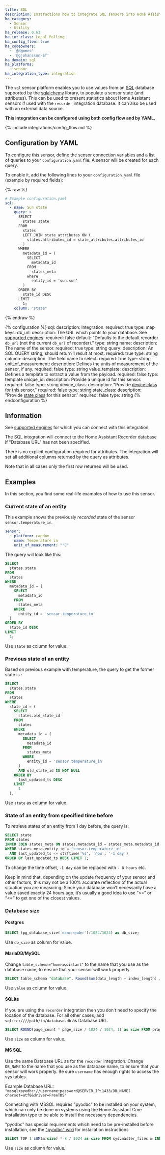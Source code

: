 ```yaml
---
title: SQL
description: Instructions how to integrate SQL sensors into Home Assistant.
ha_category:
  - Sensor
  - Utility
ha_release: 0.63
ha_iot_class: Local Polling
ha_config_flow: true
ha_codeowners:
  - '@dgomes'
  - '@gjohansson-ST'
ha_domain: sql
ha_platforms:
  - sensor
ha_integration_type: integration
---
```


The `sql` sensor platform enables you to use values from an [SQL](https://en.wikipedia.org/wiki/SQL) database supported by the [sqlalchemy](https://www.sqlalchemy.org) library, to populate a sensor state (and attributes).
This can be used to present statistics about Home Assistant sensors if used with the `recorder` integration database. It can also be used with an external data source.

**This integration can be configured using both config flow and by YAML.**

{% include integrations/config_flow.md %}

## Configuration by YAML

To configure this sensor, define the sensor connection variables and a list of queries to your `configuration.yaml` file. A sensor will be created for each query.

To enable it, add the following lines to your `configuration.yaml` file (example by required fields):

{% raw %}
```yaml
# Example configuration.yaml
sql:
  - name: Sun state
    query: >
      SELECT
        states.state
      FROM
        states
        LEFT JOIN state_attributes ON (
          states.attributes_id = state_attributes.attributes_id
        )
      WHERE
        metadata_id = (
          SELECT
            metadata_id
          FROM
            states_meta
          where
            entity_id = 'sun.sun'
        )
      ORDER BY
        state_id DESC
      LIMIT
        1;
    column: "state"
```
{% endraw %}

{% configuration %}
sql:
  description: Integration.
  required: true
  type: map
  keys:
    db_url:
      description: The URL which points to your database. See [supported engines](/integrations/recorder/#custom-database-engines).
      required: false
      default: "Defaults to the default recorder `db_url` (not the current `db_url` of recorder)."
      type: string
    name:
      description: The name of the sensor.
      required: true
      type: string
    query:
      description: An SQL QUERY string, should return 1 result at most.
      required: true
      type: string
    column:
      description: The field name to select.
      required: true
      type: string
    unit_of_measurement:
      description: Defines the units of measurement of the sensor, if any.
      required: false
      type: string
    value_template:
      description: Defines a template to extract a value from the payload.
      required: false
      type: template
    unique_id:
      description: Provide a unique id for this sensor.
      required: false
      type: string
    device_class:
      description: "Provide [device class](/integrations/sensor#device-class) for this sensor."
      required: false
      type: string
    state_class:
      description: "Provide [state class](https://developers.home-assistant.io/docs/core/entity/sensor/#available-state-classes) for this sensor."
      required: false
      type: string
{% endconfiguration %}

## Information

See [supported engines](/integrations/recorder/#custom-database-engines) for which you can connect with this integration.

The SQL integration will connect to the Home Assistant Recorder database if "Database URL" has not been specified.

There is no explicit configuration required for attributes. The integration will set all additional columns returned by the query as attributes. 

Note that in all cases only the first row returned will be used.

## Examples

In this section, you find some real-life examples of how to use this sensor.

### Current state of an entity

This example shows the previously *recorded* state of the sensor `sensor.temperature_in`.

```yaml
sensor:
  - platform: random
    name: Temperature in
    unit_of_measurement: "°C"
```

The query will look like this:

```sql
SELECT
  states.state
FROM
  states
WHERE
  metadata_id = (
    SELECT
      metadata_id
    FROM
      states_meta
    WHERE
      entity_id = 'sensor.temperature_in'
  )
ORDER BY
  state_id DESC
LIMIT
  1;
```

Use `state` as column for value.

### Previous state of an entity

Based on previous example with temperature, the query to get the former state is :
```sql
SELECT
  states.state
FROM
  states
WHERE
  state_id = (
    SELECT
      states.old_state_id
    FROM
      states
    WHERE
      metadata_id = (
        SELECT
          metadata_id
        FROM
          states_meta
        WHERE
          entity_id = 'sensor.temperature_in'
      )
      AND old_state_id IS NOT NULL
    ORDER BY
      last_updated_ts DESC
    LIMIT
      1
  );
```
Use `state` as column for value.


### State of an entity from specified time before

To retrieve states of an entity from 1 day before, the query is:
```sql
SELECT state 
FROM states 
INNER JOIN states_meta ON states.metadata_id = states_meta.metadata_id
WHERE states_meta.entity_id = 'sensor.temperature_in' 
  AND last_updated_ts <= strftime('%s', 'now', '-1 day')
ORDER BY last_updated_ts DESC LIMIT 1;
```
To change the time offset, `-1 day` can be replaced with `- 8 hours` etc.

Keep in mind that, depending on the update frequency of your sensor and other factors, this may not be a 100% accurate reflection of the actual situation you are measuring. Since your database won’t necessarily have a value saved exactly 24 hours ago, it’s usually a good idea to use “>=” or “<=” to get one of the closest values.

### Database size

#### Postgres

```sql
SELECT (pg_database_size('dsmrreader')/1024/1024) as db_size;
```
Use `db_size` as column for value.

#### MariaDB/MySQL

Change `table_schema="homeassistant"` to the name that you use as the database name, to ensure that your sensor will work properly.

```sql
SELECT table_schema "database", Round(Sum(data_length + index_length) / POWER(1024,2), 1) "value" FROM information_schema.tables WHERE table_schema="homeassistant" GROUP BY table_schema;
```
Use `value` as column for value.

#### SQLite

If you are using the `recorder` integration then you don't need to specify the location of the database. For all other cases, add `sqlite:////path/to/database.db` as Database URL.

```sql
SELECT ROUND(page_count * page_size / 1024 / 1024, 1) as size FROM pragma_page_count(), pragma_page_size();
```
Use `size` as column for value.

#### MS SQL

Use the same Database URL as for the `recorder` integration. Change `DB_NAME` to the name that you use as the database name, to ensure that your sensor will work properly. Be sure `username` has enough rights to access the sys tables.

Example Database URL: `"mssql+pyodbc://username:password@SERVER_IP:1433/DB_NAME?charset=utf8&driver=FreeTDS"`

<div class='note info'>
Connecting with MSSQL requires "pyodbc" to be installed on your system, which can only be done on systems using the Home Assistant Core installation type to be able to install the necessary dependencies.
  
"pyodbc" has special requirements which need to be pre-installed before installation, see the ["pyodbc" wiki](https://github.com/mkleehammer/pyodbc/wiki/Install) for installation instructions
</div>

```sql
SELECT TOP 1 SUM(m.size) * 8 / 1024 as size FROM sys.master_files m INNER JOIN sys.databases d ON d.database_id=m.database_id WHERE d.name='DB_NAME';
```
Use `size` as column for value.
